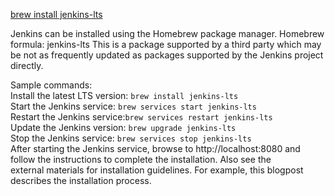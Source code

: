 [brew install jenkins-lts](https://www.jenkins.io/download/lts/macos/)

Jenkins can be installed using the Homebrew package manager. Homebrew formula: jenkins-lts This is a package supported by a third party which may be not as frequently updated as packages supported by the Jenkins project directly.

Sample commands:
<br> Install the latest LTS version: ` brew install jenkins-lts `
<br> Start the Jenkins service: ` brew services start jenkins-lts `
<br> Restart the Jenkins service:` brew services restart jenkins-lts `
<br> Update the Jenkins version: ` brew upgrade jenkins-lts `
<br> Stop the Jenkins service: ` brew services stop jenkins-lts `
<br> After starting the Jenkins service, browse to http://localhost:8080 and follow the instructions to complete the installation. Also see the
<br> external materials for installation guidelines. For example, this blogpost describes the installation process.

